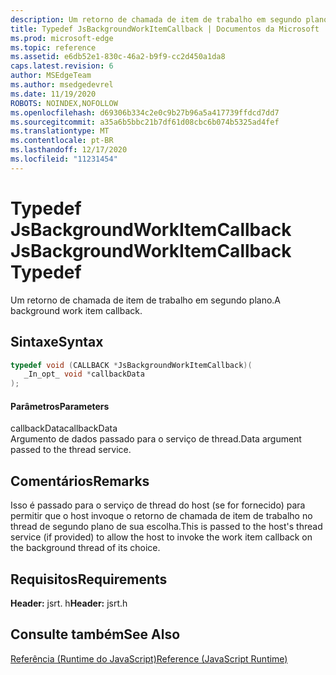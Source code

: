 ```yaml
---
description: Um retorno de chamada de item de trabalho em segundo plano.
title: Typedef JsBackgroundWorkItemCallback | Documentos da Microsoft
ms.prod: microsoft-edge
ms.topic: reference
ms.assetid: e6db52e1-830c-46a2-b9f9-cc2d450a1da8
caps.latest.revision: 6
author: MSEdgeTeam
ms.author: msedgedevrel
ms.date: 11/19/2020
ROBOTS: NOINDEX,NOFOLLOW
ms.openlocfilehash: d69306b334c2e0c9b27b96a5a417739ffdcd7dd7
ms.sourcegitcommit: a35a6b5bbc21b7df61d08cbc6b074b5325ad4fef
ms.translationtype: MT
ms.contentlocale: pt-BR
ms.lasthandoff: 12/17/2020
ms.locfileid: "11231454"
---
```

# <span data-ttu-id="48d1b-103">Typedef JsBackgroundWorkItemCallback </span><span class="sxs-lookup"><span data-stu-id="48d1b-103">JsBackgroundWorkItemCallback Typedef</span></span>

<span data-ttu-id="48d1b-104">Um retorno de chamada de item de trabalho em segundo plano.</span><span class="sxs-lookup"><span data-stu-id="48d1b-104">A background work item callback.</span></span>  
  
## <span data-ttu-id="48d1b-105">Sintaxe</span><span class="sxs-lookup"><span data-stu-id="48d1b-105">Syntax</span></span>  
  
```cpp  
typedef void (CALLBACK *JsBackgroundWorkItemCallback)(  
   _In_opt_ void *callbackData  
);  
```  
  
#### <span data-ttu-id="48d1b-106">Parâmetros</span><span class="sxs-lookup"><span data-stu-id="48d1b-106">Parameters</span></span>  
 <span data-ttu-id="48d1b-107">callbackData</span><span class="sxs-lookup"><span data-stu-id="48d1b-107">callbackData</span></span>  
 <span data-ttu-id="48d1b-108">Argumento de dados passado para o serviço de thread.</span><span class="sxs-lookup"><span data-stu-id="48d1b-108">Data argument passed to the thread service.</span></span>  
  
## <span data-ttu-id="48d1b-109">Comentários</span><span class="sxs-lookup"><span data-stu-id="48d1b-109">Remarks</span></span>  
 <span data-ttu-id="48d1b-110">Isso é passado para o serviço de thread do host (se for fornecido) para permitir que o host invoque o retorno de chamada de item de trabalho no thread de segundo plano de sua escolha.</span><span class="sxs-lookup"><span data-stu-id="48d1b-110">This is passed to the host's thread service (if provided) to allow the host to invoke the work item callback on the background thread of its choice.</span></span>  
  
## <span data-ttu-id="48d1b-111">Requisitos</span><span class="sxs-lookup"><span data-stu-id="48d1b-111">Requirements</span></span>  
 <span data-ttu-id="48d1b-112">**Header:** jsrt. h</span><span class="sxs-lookup"><span data-stu-id="48d1b-112">**Header:** jsrt.h</span></span>  
  
## <span data-ttu-id="48d1b-113">Consulte também</span><span class="sxs-lookup"><span data-stu-id="48d1b-113">See Also</span></span>  
 [<span data-ttu-id="48d1b-114">Referência (Runtime do JavaScript)</span><span class="sxs-lookup"><span data-stu-id="48d1b-114">Reference (JavaScript Runtime)</span></span>](../chakra-hosting/reference-javascript-runtime.md)
